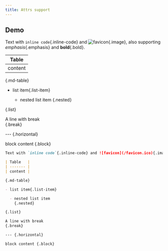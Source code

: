 ```yaml
---
title: Attrs support
---
```


## Demo

Text with `inline code`{.inline-code} and ![favicon](/favicon.ico){.image}, also supporting _emphasis_{.emphasis} and **bold**{.bold}.

| Table   |
| ------- |
| content |

{.md-table}

- list item{.list-item}

  - nested list item
    {.nested}

{.list}

A line with break  
{.break}

--- {.horizontal}

block content {.block}

```md
Text with `inline code`{.inline-code} and ![favicon](/favicon.ico){.image}, also supporting _emphasis_{.emphasis} and **bold**{.bold}.

| Table   |
| ------- |
| content |

{.md-table}

- list item{.list-item}

  - nested list item
    {.nested}

{.list}

A line with break  
{.break}

--- {.horizontal}

block content {.block}
```
